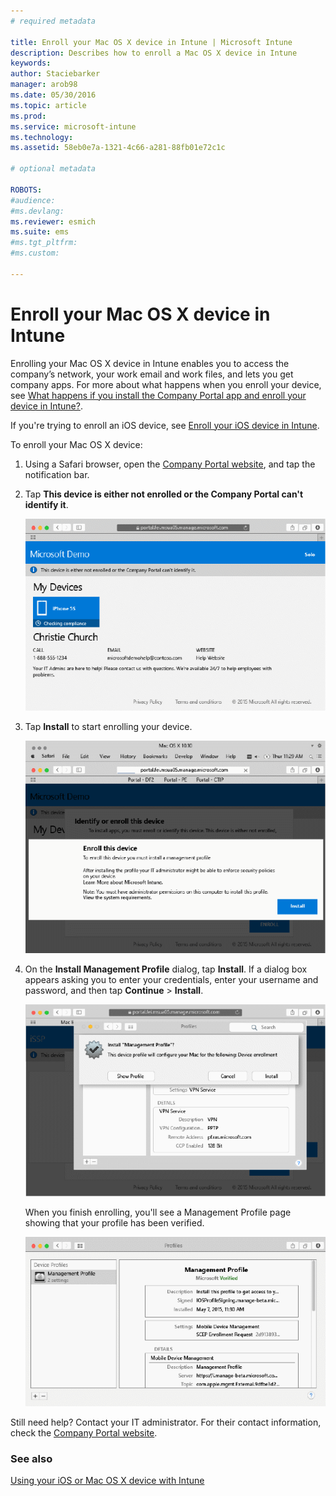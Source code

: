 ```yaml
---
# required metadata

title: Enroll your Mac OS X device in Intune | Microsoft Intune
description: Describes how to enroll a Mac OS X device in Intune
keywords:
author: Staciebarker
manager: arob98
ms.date: 05/30/2016
ms.topic: article
ms.prod:
ms.service: microsoft-intune
ms.technology:
ms.assetid: 58eb0e7a-1321-4c66-a281-88fb01e72c1c

# optional metadata

ROBOTS:
#audience:
#ms.devlang:
ms.reviewer: esmich
ms.suite: ems
#ms.tgt_pltfrm:
#ms.custom:

---
```



# Enroll your Mac OS X device in Intune

Enrolling your Mac OS X device in Intune enables you to access the company’s network, your work email and work files, and lets you get company apps. For more about what happens when you enroll your device, see [What happens if you install the Company Portal app and enroll your device in Intune?](what-happens-if-you-install-the-company-portal-app-and-enroll-your-device-in-intune-ios.md).

If you're trying to enroll an iOS device, see [Enroll your iOS device in Intune](enroll-your-device-in-intune-ios.md).


To enroll your Mac OS X device:

1.  Using a Safari browser, open the [Company Portal website](https://portal.manage.microsoft.com), and tap the notification bar.

2.  Tap **This device is either not enrolled or the Company Portal can't identify it**.

	![device-not-enrolled](./media/1-macosx-enroll-tap-enroll.png) 

3.  Tap **Install** to start enrolling your device.

   	![tap-install-to-enroll](./media/2-macosx-enroll--install-button.png) 

4.  On the **Install Management Profile** dialog, tap **Install**. If a dialog box appears asking you to enter your credentials, enter your username and password, and then tap **Continue** &gt; **Install**.

  	![install-management-profile](./media/3-macosx-enroll-tap-install.png) 

	When you finish enrolling, you'll see a Management Profile page showing that your profile has been verified.

	![management-profile-verified](./media/4-macosx-enroll-done.png) 

Still need help? Contact your IT administrator. For their contact information, check the [Company Portal website](http://portal.manage.microsoft.com).

### See also
[Using your iOS or Mac OS X device with Intune](using-your-ios-or-mac-os-x-device-with-intune.md)